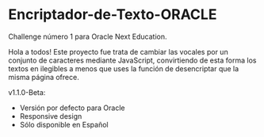 # Encriptador-de-Texto-ORACLE
Challenge número 1 para Oracle Next Education.

Hola a todos! Este proyecto fue trata de cambiar las vocales por un conjunto de caracteres mediante JavaScript, convirtiendo de esta forma los textos en ilegibles a menos que uses la función de desencriptar que la misma página ofrece. 


v1.1.0-Beta:

- Versión por defecto para Oracle
- Responsive design 
- Sólo disponible en Español
